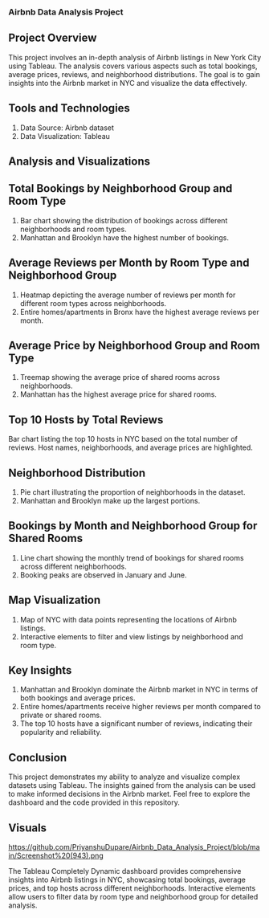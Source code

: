 ### Airbnb Data Analysis Project
## Project Overview
This project involves an in-depth analysis of Airbnb listings in New York City using Tableau. The analysis covers various aspects such as total bookings, average prices, reviews, and neighborhood distributions. The goal is to gain insights into the Airbnb market in NYC and visualize the data effectively.

## Tools and Technologies
1) Data Source: Airbnb dataset
2) Data Visualization: Tableau

## Analysis and Visualizations
## Total Bookings by Neighborhood Group and Room Type
1) Bar chart showing the distribution of bookings across different neighborhoods and room types.
2) Manhattan and Brooklyn have the highest number of bookings.

## Average Reviews per Month by Room Type and Neighborhood Group
1) Heatmap depicting the average number of reviews per month for different room types across neighborhoods.
2) Entire homes/apartments in Bronx have the highest average reviews per month.

## Average Price by Neighborhood Group and Room Type
1) Treemap showing the average price of shared rooms across neighborhoods.
2) Manhattan has the highest average price for shared rooms.

## Top 10 Hosts by Total Reviews
Bar chart listing the top 10 hosts in NYC based on the total number of reviews.
Host names, neighborhoods, and average prices are highlighted.

## Neighborhood Distribution
1) Pie chart illustrating the proportion of neighborhoods in the dataset.
2) Manhattan and Brooklyn make up the largest portions.
## Bookings by Month and Neighborhood Group for Shared Rooms
1) Line chart showing the monthly trend of bookings for shared rooms across different neighborhoods.
2) Booking peaks are observed in January and June.
## Map Visualization
1) Map of NYC with data points representing the locations of Airbnb listings.
2) Interactive elements to filter and view listings by neighborhood and room type.
## Key Insights
1) Manhattan and Brooklyn dominate the Airbnb market in NYC in terms of both bookings and average prices.
2) Entire homes/apartments receive higher reviews per month compared to private or shared rooms.
3) The top 10 hosts have a significant number of reviews, indicating their popularity and reliability.

## Conclusion
This project demonstrates my ability to analyze and visualize complex datasets using Tableau. The insights gained from the analysis can be used to make informed decisions in the Airbnb market. Feel free to explore the dashboard and the code provided in this repository.

## Visuals
https://github.com/PriyanshuDupare/Airbnb_Data_Analysis_Project/blob/main/Screenshot%20(943).png

The Tableau Completely Dynamic dashboard provides comprehensive insights into Airbnb listings in NYC, showcasing total bookings, average prices, and top hosts across different neighborhoods. Interactive elements allow users to filter data by room type and neighborhood group for detailed analysis.
